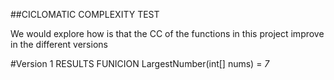 ##CICLOMATIC COMPLEXITY TEST

We would explore how is that the CC of the functions in this project improve in the different versions


#Version 1 RESULTS
FUNICION LargestNumber(int[] nums) =  *_7_*
